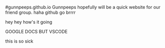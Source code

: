 #gunnpeeps.github.io
Gunnpeeps hopefully will be a quick website for our friend group. haha github go brrrr

hey hey how's it going

GOOGLE DOCS BUT VSCODE

this is so sick

